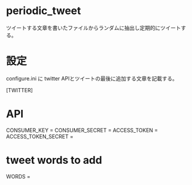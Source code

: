 # periodic_tweet
ツイートする文章を書いたファイルからランダムに抽出し定期的にツイートする。

# 設定
configure.ini に twitter APIとツイートの最後に追加する文章を記載する。

[TWITTER]
# API
CONSUMER_KEY =
CONSUMER_SECRET =
ACCESS_TOKEN =
ACCESS_TOKEN_SECRET =
# tweet words to add
WORDS =
